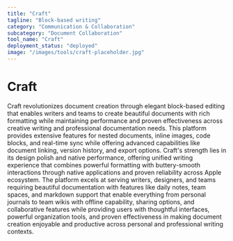 ```yaml
---
title: "Craft"
tagline: "Block-based writing"
category: "Communication & Collaboration"
subcategory: "Document Collaboration"
tool_name: "Craft"
deployment_status: "deployed"
image: "/images/tools/craft-placeholder.jpg"
---
```


# Craft

Craft revolutionizes document creation through elegant block-based editing that enables writers and teams to create beautiful documents with rich formatting while maintaining performance and proven effectiveness across creative writing and professional documentation needs. This platform provides extensive features for nested documents, inline images, code blocks, and real-time sync while offering advanced capabilities like document linking, version history, and export options. Craft's strength lies in its design polish and native performance, offering unified writing experience that combines powerful formatting with buttery-smooth interactions through native applications and proven reliability across Apple ecosystem. The platform excels at serving writers, designers, and teams requiring beautiful documentation with features like daily notes, team spaces, and markdown support that enable everything from personal journals to team wikis with offline capability, sharing options, and collaborative features while providing users with thoughtful interfaces, powerful organization tools, and proven effectiveness in making document creation enjoyable and productive across personal and professional writing contexts.